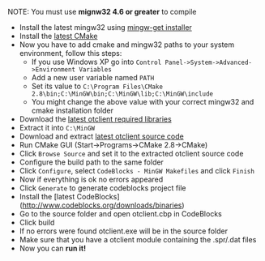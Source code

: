 NOTE: You must use **mignw32 4.6 or greater** to compile

* Install the latest mingw32 using [mingw-get installer](http://sourceforge.net/projects/mingw/files/Automated%20MinGW%20Installer/mingw-get-inst/mingw-get-inst-20110802/mingw-get-inst-20110802.exe/download)
* Install the [latest CMake](http://www.cmake.org/cmake/resources/software.html)
* Now you have to add cmake and mingw32 paths to your system environment, follow this steps:
   * If you use Windows XP go into `Control Panel->System->Advanced->Environment Variables`
   * Add a new user variable named `PATH`
   * Set its value to `C:\Program Files\CMake 2.8\bin;C:\MinGW\bin;C:\MinGW\lib;C:\MinGW\include`
   * You might change the above value with your correct mingw32 and cmake installation folder
* Download the [latest otclient required libraries](http://cloud.github.com/downloads/edubart/otclient/otclient-libs_mingw32.zip)
* Extract it into `C:\MinGW`
* Download and extract [latest otclient source code](https://github.com/edubart/otclient/zipball/master)
* Run CMake GUI (Start->Programs->CMake 2.8->CMake)
* Click `Browse Source` and set it to the extracted otclient source code
* Configure the build path to the same folder
* Click `Configure`, select `CodeBlocks - MinGW Makefiles` and click `Finish`
* Now if everything is ok no errors appeared
* Click `Generate` to generate codeblocks project file
* Install the [latest CodeBlocks] (http://www.codeblocks.org/downloads/binaries)
* Go to the source folder and open otclient.cbp in CodeBlocks
* Click build
* If no errors were found otclient.exe will be in the source folder
* Make sure that you have a otclient module containing the .spr/.dat files
* Now you can **run it!**